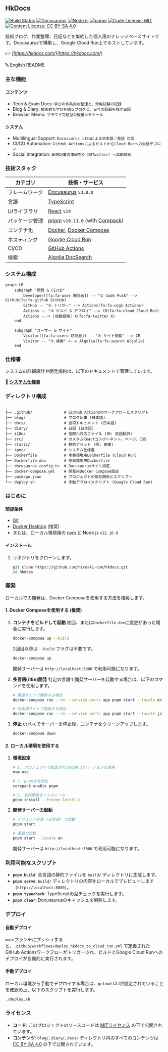## HkDocs

[![Build Status](https://github.com/hiroaki-com/hkdocs/actions/workflows/deploy_hkdocs_to_cloud_run.yml/badge.svg)](https://github.com/hiroaki-com/hkdocs/actions/workflows/deploy_hkdocs_to_cloud_run.yml)
[![Docusaurus](https://img.shields.io/badge/Docusaurus-v3.8.0-blue?logo=docusaurus)](https://docusaurus.io/)
[![Node.js](https://img.shields.io/badge/Node.js-v22.16.0-green?logo=nodedotjs)](https://nodejs.org/)
[![pnpm](https://img.shields.io/badge/pnpm-v10.11.0-orange?logo=pnpm)](https://pnpm.io/)
[![Code License: MIT](https://img.shields.io/badge/Code%20License-MIT-yellow.svg)](https://opensource.org/licenses/MIT)
[![Content License: CC BY-SA 4.0](https://img.shields.io/badge/Content-CC%20BY--SA%204.0-lightgrey.svg)](http://creativecommons.org/licenses/by-sa/4.0/)

技術ブログ、作業整理、日記などを集約した個人用のナレッジベースサイトです。Docusaurusで構築し、Google Cloud Run上でホストしています。

👉 *[https://hkdocs.com/](https://hkdocs.com/)*

🔤 [English README](./README.en.md)

### 主な機能

#### コンテンツ
- Tech & Exam Docs: `学びの体系的な整理と、資格試験の記録`
- Blog & Diary: `技術的な学びを綴るブログと、日々の記録を残す日記`
- Browser Memo: `ブラウザ完結型の軽量メモツール`

#### システム
- Multilingual Support: `Docusaurus i18nによる日本語／英語 対応`
- CI/CD Automation: `GitHub ActionsによるビルドからCloud Runへの自動デプロイ`
- Social Integration: `新規記事の情報をX (旧Twitter) へ自動投稿`

### 技術スタック

| カテゴリ         | 技術・サービス                                                                    |
| ---------------- | --------------------------------------------------------------------------------- |
| フレームワーク   | [Docusaurus](https://docusaurus.io/) `v3.8.0`                                     |
| 言語             | [TypeScript](https://www.typescriptlang.org/)                                     |
| UIライブラリ     | [React](https://reactjs.org/) `v19`                                               |
| パッケージ管理   | [pnpm](https://pnpm.io/) `v10.11.0` (with [Corepack](https://nodejs.org/api/corepack.html)) |
| コンテナ化       | [Docker](https://www.docker.com/), [Docker Compose](https://docs.docker.com/compose/) |
| ホスティング     | [Google Cloud Run](https://cloud.google.com/run)                                  |
| CI/CD            | [GitHub Actions](https://github.com/features/actions)                             |
| 検索             | [Algolia DocSearch](https://docsearch.algolia.com/)                               |

### システム構成

```mermaid
graph LR
    subgraph "開発 & CI/CD"
        Developer([fa:fa-user 開発者]) -- "① Code Push" --> GitHub(fa:fa-github GitHub)
        GitHub -- "② トリガー" --> Actions(fa:fa-cogs Actions)
        Actions -- "③ ビルド & デプロイ" --> CR(fa:fa-cloud Cloud Run)
        Actions -.-> |自動投稿| X(fa:fa-twitter X)
    end

    subgraph "ユーザー & サイト"
        Visitor([fa:fa-users 訪問者]) -- "④ サイト閲覧" --> CR
        Visitor -- "⑤ 検索" <--> Algolia(fa:fa-search Algolia)
    end
```

### 仕様書

システムの詳細設計や開発規約は、以下のドキュメントで管理しています。

📘 **[システム仕様書](./spec/SYSTEM_SPECIFICATION.md)**

### ディレクトリ構成

```plaintext
.
├── .github/              # GitHub Actionsのワークフローとスクリプト
├── blog/                 # ブログ記事 (日本語)
├── docs/                 # 技術ドキュメント (日本語)
├── diary/                # 日記 (日本語)
├── i18n/                 # 国際化対応ファイル (例: 英語翻訳)
├── src/                  # カスタムReactコンポーネント、ページ、CSS
├── static/               # 静的アセット (例: 画像)
├── spec/                 # システム仕様書
├── Dockerfile            # 本番環境用Dockerfile (Cloud Run)
├── Dockerfile.dev        # 開発環境用Dockerfile
├── docusaurus.config.ts  # Docusaurusサイト設定
├── docker-compose.yml    # 開発用Docker Compose設定
├── package.json          # プロジェクトの依存関係とスクリプト
└── deploy.sh             # 手動デプロイスクリプト (Google Cloud Run)
```

### はじめに

#### 前提条件

- [Git](https://git-scm.com/)
- [Docker Desktop](https://www.docker.com/products/docker-desktop/) (推奨)
- または、ローカル環境用の [nvm](https://github.com/nvm-sh/nvm) と Node.js `v22.16.0`

#### インストール

1.  リポジトリをクローンします。
    ```bash
    git clone https://github.com/hiroaki-com/hkdocs.git
    cd hkdocs
    ```

### 開発

ローカルでの開発は、Docker Composeを使用する方法を推奨します。

#### 1. Docker Composeを使用する (推奨)

1.  **コンテナをビルドして起動**
    初回、または`Dockerfile.dev`に変更があった場合に実行します。
    ```bash
    docker-compose up --build
    ```
    2回目以降は `--build` フラグは不要です。
    ```bash
    docker-compose up
    ```
    開発サーバーは `http://localhost:3000` で利用可能になります。

2.  **多言語(i18n)開発**
    特定の言語で開発サーバーを起動する場合は、以下のコマンドを使用します。
    ```bash
    # 英語サイトで開発する場合
    docker-compose run --rm --service-ports app pnpm start --locale en

    # 日本語サイトで開発する場合
    docker-compose run --rm --service-ports app pnpm start --locale ja
    ```

3.  **停止**
    `Ctrl+C`でサーバーを停止後、コンテナをクリーンアップします。
    ```bash
    docker-compose down
    ```

#### 2. ローカル環境を使用する

1.  **環境設定**
    ```bash
    # 1. プロジェクトで指定されたNode.jsバージョンを使用
    nvm use

    # 2. pnpmを有効化
    corepack enable pnpm

    # 3. 依存関係をインストール
    pnpm install --frozen-lockfile
    ```

2.  **開発サーバーの起動**
    ```bash
    # デフォルト言語 (日本語) で起動
    pnpm start

    # 英語で起動
    pnpm start --locale en
    ```
    開発サーバーは `http://localhost:3000` で利用可能になります。

### 利用可能なスクリプト

-   **`pnpm build`**:
    全言語の静的ファイルを `build/` ディレクトリに生成します。
-   **`pnpm serve`**:
    `build/` ディレクトリの内容をローカルでプレビューします（`http://localhost:8080`）。
-   **`pnpm typecheck`**:
    TypeScriptの型チェックを実行します。
-   **`pnpm clear`**:
    Docusaurusのキャッシュを削除します。

### デプロイ

#### 自動デプロイ

`main`ブランチにプッシュすると、`.github/workflows/deploy_hkdocs_to_cloud_run.yml` で定義されたGitHub Actionsワークフローがトリガーされ、ビルドとGoogle Cloud Runへのデプロイが自動的に実行されます。

#### 手動デプロイ

ローカル環境から手動でデプロイする場合は、`gcloud` CLIが設定されていることを確認の上、以下のスクリプトを実行します。

```bash
./deploy.sh
```

### ライセンス

-   **コード**: このプロジェクトのソースコードは [MITライセンス](./LICENSE) の下で公開されています。
-   **コンテンツ**: `blog/`, `diary/`, `docs/` ディレクトリ内のすべてのコンテンツは [CC BY-SA 4.0](http://creativecommons.org/licenses/by-sa/4.0/) の下で公開されています。
